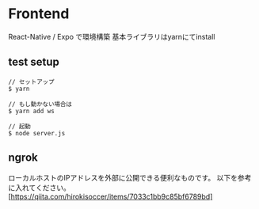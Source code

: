 # Frontend

React-Native / Expo で環境構築
基本ライブラリはyarnにてinstall

## test setup
```
// セットアップ
$ yarn

// もし動かない場合は
$ yarn add ws

// 起動
$ node server.js

```

## ngrok
ローカルホストのIPアドレスを外部に公開できる便利なものです。
以下を参考に入れてください。
[https://qiita.com/hirokisoccer/items/7033c1bb9c85bf6789bd]
